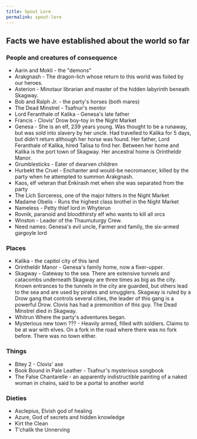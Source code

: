 ```yaml
---
title: Spout Lore
permalink: spout-lore
---
```


## Facts we have established about the world so far

### People and creatures of consequence

* Aarin and Mokli - the "demons"
* Arakgnash - The dragon-lich whose return to this world was foiled by our heroes.
* Asterion - Minotaur librarian and master of the hidden labyrinth beneath Skagway.
* Bob and Ralph Jr. - the party's horses (both mares)
* The Dead Minstrel - Tsafnur's mentor
* Lord Feranthale of Kalika - Genesa's late father
* Francis - Clovis' Drow boy-toy in the Night Market
* Genesa - She is an elf, 239 years young. Was thought to be a runaway, but was sold into slavery by her uncle. Had travelled to Kalika for 5 days, but didn't return although her horse was found. Her father, Lord Feranthale of Kalika, hired Talisa to find her. Between her home and Kalika is the port town of Skagway. Her ancestral home is Orintheldir Manor.
* Grumblesticks - Eater of dwarven children
* Hurbekt the Cruel - Enchanter and would-be necromancer, killed by the party when he attempted to summon Arakgnash.
* Kaos, elf veteran that Enkirash met when she was separated from the party
* The Lich Sorceress, one of the major hitters in the Night Market
* Madame Obelis - Runs the highest class brothel in the Night Market
* Nameless - Petty thief lord in Whyterun
* Rovnik, paranoid and bloodthirsty elf who wants to kill all orcs
* Winston - Leader of the Thaumuturgy Crew.
* Need names: Genesa's evil uncle, Farmer and family, the six-armed gargoyle lord


### Places

* Kalika - the capitol city of this land
* Orintheldir Manor - Genesa's family home, now a fixer-upper.
* Skagway - Gateway to the sea. There are extensive tunnels and catacombs underneath Skagway are three times as big as the city. Known entrances to the tunnels in the city are guarded, but others lead to the sea and are used by pirates and smugglers. Skagway is ruled by a Drow gang that controls several cities, the leader of this gang is a powerful Drow. Clovis has had a premonition of this guy. The Dead Minstrel died in Skagway.
* Whitrun Where the party's adventures began.
* Mysterious new town ??? - Heavily armed, filled with soldiers. Claims to be at war with elves. On a fork in the road where there was no fork before. There was no town either.

### Things

* Bitey 2 - Clovis' axe
* Book Bound in Pale Leather - Tsafnur's mysterious songbook
* The False Chantarelle - an apparently indistructible painting of a naked woman in chains, said to be a portal to another world

### Dieties

* Asclepius, Elvish god of healing
* Azure, God of secrets and hidden knowledge
* Kirt the Clean
* T'chalik the Unnerving


